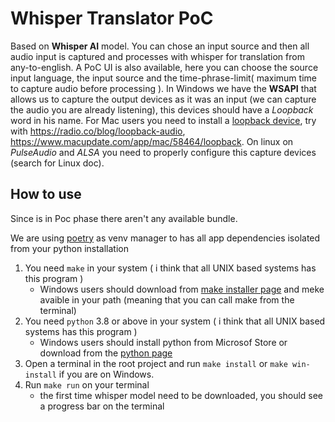 # Whisper Translator PoC

Based on **Whisper AI** model. You can chose an input source and then all audio input is captured and processes with whisper for translation from any-to-english. A PoC UI is also available, here you can choose the source input language, the input source and the time-phrase-limit( maximum time to capture audio before processing ). In Windows we have the **WSAPI** that allows us to capture the output devices as it was an input (we can capture the audio you are already listening), this devices should have a *Loopback* word in his name. For Mac users you need to install a [loopback device](http://en.wikipedia.org/wiki/Loopback#Virtual_network_interface), try with https://radio.co/blog/loopback-audio, https://www.macupdate.com/app/mac/58464/loopback. On linux on *PulseAudio* and *ALSA* you need to properly configure this capture devices (search for Linux doc).


## How to use
Since is in Poc phase there aren't any available bundle.

We are using [poetry](https://python-poetry.org/) as venv manager to has all app dependencies isolated from your python installation

 1. You need `make` in your system ( i think that all UNIX based systems has this program )
    * Windows users should download from [make installer page](https://gnuwin32.sourceforge.net/packages/make.htm) and meke avaible in your path (meaning that you can call make from the terminal)
 2. You need `python` 3.8 or above in your system ( i think that all UNIX based systems has this program )
    * Windows users should install python from Microsof Store or download from the [python page](https://www.python.org/downloads/)
 3. Open a terminal in the root project and run `make install` or `make win-install` if you are on Windows.
 4. Run `make run` on your terminal
    * the first time whisper model need to be downloaded, you should see a progress bar on the terminal
